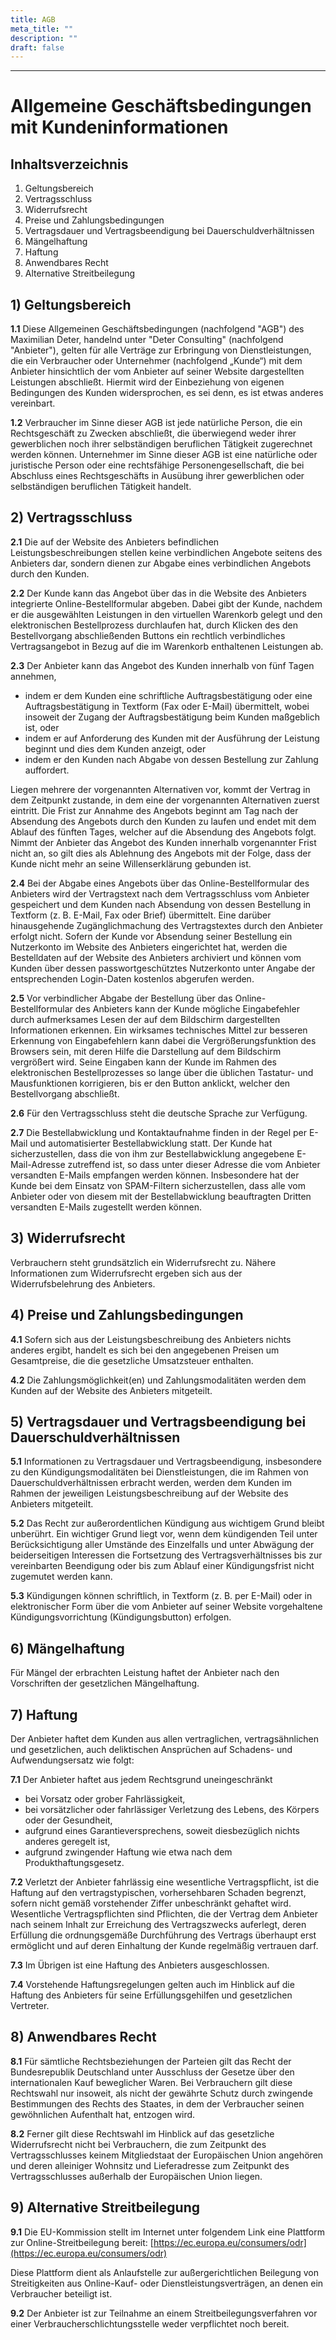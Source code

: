 ```yaml
---
title: AGB
meta_title: ""
description: ""
draft: false
---
```

---
# Allgemeine Geschäftsbedingungen mit Kundeninformationen

## Inhaltsverzeichnis

1.  Geltungsbereich
2.  Vertragsschluss
3.  Widerrufsrecht
4.  Preise und Zahlungsbedingungen
5.  Vertragsdauer und Vertragsbeendigung bei Dauerschuldverhältnissen
6.  Mängelhaftung
7.  Haftung
8.  Anwendbares Recht
9.  Alternative Streitbeilegung

## 1) Geltungsbereich

**1.1** Diese Allgemeinen Geschäftsbedingungen (nachfolgend "AGB") des Maximilian Deter, handelnd unter "Deter Consulting" (nachfolgend "Anbieter"), gelten für alle Verträge zur Erbringung von Dienstleistungen, die ein Verbraucher oder Unternehmer (nachfolgend „Kunde“) mit dem Anbieter hinsichtlich der vom Anbieter auf seiner Website dargestellten Leistungen abschließt. Hiermit wird der Einbeziehung von eigenen Bedingungen des Kunden widersprochen, es sei denn, es ist etwas anderes vereinbart.

**1.2** Verbraucher im Sinne dieser AGB ist jede natürliche Person, die ein Rechtsgeschäft zu Zwecken abschließt, die überwiegend weder ihrer gewerblichen noch ihrer selbständigen beruflichen Tätigkeit zugerechnet werden können. Unternehmer im Sinne dieser AGB ist eine natürliche oder juristische Person oder eine rechtsfähige Personengesellschaft, die bei Abschluss eines Rechtsgeschäfts in Ausübung ihrer gewerblichen oder selbständigen beruflichen Tätigkeit handelt.

## 2) Vertragsschluss

**2.1** Die auf der Website des Anbieters befindlichen Leistungsbeschreibungen stellen keine verbindlichen Angebote seitens des Anbieters dar, sondern dienen zur Abgabe eines verbindlichen Angebots durch den Kunden.

**2.2** Der Kunde kann das Angebot über das in die Website des Anbieters integrierte Online-Bestellformular abgeben. Dabei gibt der Kunde, nachdem er die ausgewählten Leistungen in den virtuellen Warenkorb gelegt und den elektronischen Bestellprozess durchlaufen hat, durch Klicken des den Bestellvorgang abschließenden Buttons ein rechtlich verbindliches Vertragsangebot in Bezug auf die im Warenkorb enthaltenen Leistungen ab.

**2.3** Der Anbieter kann das Angebot des Kunden innerhalb von fünf Tagen annehmen,

*   indem er dem Kunden eine schriftliche Auftragsbestätigung oder eine Auftragsbestätigung in Textform (Fax oder E-Mail) übermittelt, wobei insoweit der Zugang der Auftragsbestätigung beim Kunden maßgeblich ist, oder
*   indem er auf Anforderung des Kunden mit der Ausführung der Leistung beginnt und dies dem Kunden anzeigt, oder
*   indem er den Kunden nach Abgabe von dessen Bestellung zur Zahlung auffordert.

Liegen mehrere der vorgenannten Alternativen vor, kommt der Vertrag in dem Zeitpunkt zustande, in dem eine der vorgenannten Alternativen zuerst eintritt. Die Frist zur Annahme des Angebots beginnt am Tag nach der Absendung des Angebots durch den Kunden zu laufen und endet mit dem Ablauf des fünften Tages, welcher auf die Absendung des Angebots folgt. Nimmt der Anbieter das Angebot des Kunden innerhalb vorgenannter Frist nicht an, so gilt dies als Ablehnung des Angebots mit der Folge, dass der Kunde nicht mehr an seine Willenserklärung gebunden ist.

**2.4** Bei der Abgabe eines Angebots über das Online-Bestellformular des Anbieters wird der Vertragstext nach dem Vertragsschluss vom Anbieter gespeichert und dem Kunden nach Absendung von dessen Bestellung in Textform (z. B. E-Mail, Fax oder Brief) übermittelt. Eine darüber hinausgehende Zugänglichmachung des Vertragstextes durch den Anbieter erfolgt nicht. Sofern der Kunde vor Absendung seiner Bestellung ein Nutzerkonto im Website des Anbieters eingerichtet hat, werden die Bestelldaten auf der Website des Anbieters archiviert und können vom Kunden über dessen passwortgeschütztes Nutzerkonto unter Angabe der entsprechenden Login-Daten kostenlos abgerufen werden.

**2.5** Vor verbindlicher Abgabe der Bestellung über das Online-Bestellformular des Anbieters kann der Kunde mögliche Eingabefehler durch aufmerksames Lesen der auf dem Bildschirm dargestellten Informationen erkennen. Ein wirksames technisches Mittel zur besseren Erkennung von Eingabefehlern kann dabei die Vergrößerungsfunktion des Browsers sein, mit deren Hilfe die Darstellung auf dem Bildschirm vergrößert wird. Seine Eingaben kann der Kunde im Rahmen des elektronischen Bestellprozesses so lange über die üblichen Tastatur- und Mausfunktionen korrigieren, bis er den Button anklickt, welcher den Bestellvorgang abschließt.

**2.6** Für den Vertragsschluss steht die deutsche Sprache zur Verfügung.

**2.7** Die Bestellabwicklung und Kontaktaufnahme finden in der Regel per E-Mail und automatisierter Bestellabwicklung statt. Der Kunde hat sicherzustellen, dass die von ihm zur Bestellabwicklung angegebene E-Mail-Adresse zutreffend ist, so dass unter dieser Adresse die vom Anbieter versandten E-Mails empfangen werden können. Insbesondere hat der Kunde bei dem Einsatz von SPAM-Filtern sicherzustellen, dass alle vom Anbieter oder von diesem mit der Bestellabwicklung beauftragten Dritten versandten E-Mails zugestellt werden können.

## 3) Widerrufsrecht

Verbrauchern steht grundsätzlich ein Widerrufsrecht zu. Nähere Informationen zum Widerrufsrecht ergeben sich aus der Widerrufsbelehrung des Anbieters.

## 4) Preise und Zahlungsbedingungen

**4.1** Sofern sich aus der Leistungsbeschreibung des Anbieters nichts anderes ergibt, handelt es sich bei den angegebenen Preisen um Gesamtpreise, die die gesetzliche Umsatzsteuer enthalten.

**4.2** Die Zahlungsmöglichkeit(en) und Zahlungsmodalitäten werden dem Kunden auf der Website des Anbieters mitgeteilt.

## 5) Vertragsdauer und Vertragsbeendigung bei Dauerschuldverhältnissen

**5.1** Informationen zu Vertragsdauer und Vertragsbeendigung, insbesondere zu den Kündigungsmodalitäten bei Dienstleistungen, die im Rahmen von Dauerschuldverhältnissen erbracht werden, werden dem Kunden im Rahmen der jeweiligen Leistungsbeschreibung auf der Website des Anbieters mitgeteilt.

**5.2** Das Recht zur außerordentlichen Kündigung aus wichtigem Grund bleibt unberührt. Ein wichtiger Grund liegt vor, wenn dem kündigenden Teil unter Berücksichtigung aller Umstände des Einzelfalls und unter Abwägung der beiderseitigen Interessen die Fortsetzung des Vertragsverhältnisses bis zur vereinbarten Beendigung oder bis zum Ablauf einer Kündigungsfrist nicht zugemutet werden kann.

**5.3** Kündigungen können schriftlich, in Textform (z. B. per E-Mail) oder in elektronischer Form über die vom Anbieter auf seiner Website vorgehaltene Kündigungsvorrichtung (Kündigungsbutton) erfolgen.

## 6) Mängelhaftung

Für Mängel der erbrachten Leistung haftet der Anbieter nach den Vorschriften der gesetzlichen Mängelhaftung.

## 7) Haftung

Der Anbieter haftet dem Kunden aus allen vertraglichen, vertragsähnlichen und gesetzlichen, auch deliktischen Ansprüchen auf Schadens- und Aufwendungsersatz wie folgt:

**7.1** Der Anbieter haftet aus jedem Rechtsgrund uneingeschränkt

*   bei Vorsatz oder grober Fahrlässigkeit,
*   bei vorsätzlicher oder fahrlässiger Verletzung des Lebens, des Körpers oder der Gesundheit,
*   aufgrund eines Garantieversprechens, soweit diesbezüglich nichts anderes geregelt ist,
*   aufgrund zwingender Haftung wie etwa nach dem Produkthaftungsgesetz.

**7.2** Verletzt der Anbieter fahrlässig eine wesentliche Vertragspflicht, ist die Haftung auf den vertragstypischen, vorhersehbaren Schaden begrenzt, sofern nicht gemäß vorstehender Ziffer unbeschränkt gehaftet wird. Wesentliche Vertragspflichten sind Pflichten, die der Vertrag dem Anbieter nach seinem Inhalt zur Erreichung des Vertragszwecks auferlegt, deren Erfüllung die ordnungsgemäße Durchführung des Vertrags überhaupt erst ermöglicht und auf deren Einhaltung der Kunde regelmäßig vertrauen darf.

**7.3** Im Übrigen ist eine Haftung des Anbieters ausgeschlossen.

**7.4** Vorstehende Haftungsregelungen gelten auch im Hinblick auf die Haftung des Anbieters für seine Erfüllungsgehilfen und gesetzlichen Vertreter.

## 8) Anwendbares Recht

**8.1** Für sämtliche Rechtsbeziehungen der Parteien gilt das Recht der Bundesrepublik Deutschland unter Ausschluss der Gesetze über den internationalen Kauf beweglicher Waren. Bei Verbrauchern gilt diese Rechtswahl nur insoweit, als nicht der gewährte Schutz durch zwingende Bestimmungen des Rechts des Staates, in dem der Verbraucher seinen gewöhnlichen Aufenthalt hat, entzogen wird.

**8.2** Ferner gilt diese Rechtswahl im Hinblick auf das gesetzliche Widerrufsrecht nicht bei Verbrauchern, die zum Zeitpunkt des Vertragsschlusses keinem Mitgliedstaat der Europäischen Union angehören und deren alleiniger Wohnsitz und Lieferadresse zum Zeitpunkt des Vertragsschlusses außerhalb der Europäischen Union liegen.

## 9) Alternative Streitbeilegung

**9.1** Die EU-Kommission stellt im Internet unter folgendem Link eine Plattform zur Online-Streitbeilegung bereit: [https://ec.europa.eu/consumers/odr](https://ec.europa.eu/consumers/odr)

Diese Plattform dient als Anlaufstelle zur außergerichtlichen Beilegung von Streitigkeiten aus Online-Kauf- oder Dienstleistungsverträgen, an denen ein Verbraucher beteiligt ist.

**9.2** Der Anbieter ist zur Teilnahme an einem Streitbeilegungsverfahren vor einer Verbraucherschlichtungsstelle weder verpflichtet noch bereit.
